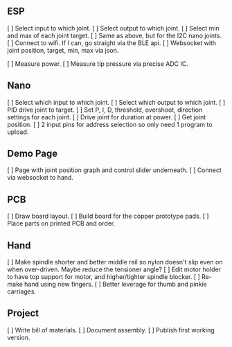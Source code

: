 ESP
---

[ ] Select input to which joint.
[ ] Select output to which joint.
[ ] Select min and max of each joint target.
[ ] Same as above, but for the I2C nano joints.
[ ] Connect to wifi. If I can, go straight via the BLE api.
[ ] Websocket with joint position, target, min, max via json.

[ ] Measure power.
[ ] Measure tip pressure via precise ADC IC.


Nano
----

[ ] Select which input to which joint.
[ ] Select which output to which joint.
[ ] PID drive joint to target.
[ ] Set P, I, D, threshold, overshoot, direction settings for each joint.
[ ] Drive joint for duration at power.
[ ] Get joint position.
[ ] 2 input pins for address selection so only need 1 program to upload.


Demo Page
---------

[ ] Page with joint position graph and control slider underneath.
[ ] Connect via websocket to hand.


PCB
---

[ ] Draw board layout.
[ ] Build board for the copper prototype pads.
[ ] Place parts on printed PCB and order.


Hand
----

[ ] Make spindle shorter and better middle rail so nylon doesn't slip even on when over-driven. Maybe reduce the tensioner angle?
[ ] Edit motor holder to have top support for motor, and higher/tighter spindle blocker.
[ ] Re-make hand using new fingers.
[ ] Better leverage for thumb and pinkie carriages.


Project
-------

[ ] Write bill of materials.
[ ] Document assembly.
[ ] Publish first working version.

